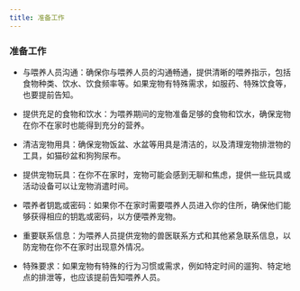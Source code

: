 ```yaml
---
title: 准备工作
---
```


### 准备工作
- 与喂养人员沟通：确保你与喂养人员的沟通畅通，提供清晰的喂养指示，包括食物种类、饮水、饮食频率等。如果宠物有特殊需求，如服药、特殊饮食等，也要提前告知。

- 提供充足的食物和饮水：为喂养期间的宠物准备足够的食物和饮水，确保宠物在你不在家时也能得到充分的营养。

- 清洁宠物用具：确保宠物饭盆、水盆等用具是清洁的，以及清理宠物排泄物的工具，如猫砂盆和狗狗尿布。

- 提供宠物玩具：在你不在家时，宠物可能会感到无聊和焦虑，提供一些玩具或活动设备可以让宠物消遣时间。

- 喂养者钥匙或密码：如果你不在家时需要喂养人员进入你的住所，确保他们能够获得相应的钥匙或密码，以方便喂养宠物。

- 重要联系信息：为喂养人员提供宠物的兽医联系方式和其他紧急联系信息，以防宠物在你不在家时出现意外情况。

- 特殊要求：如果宠物有特殊的行为习惯或需求，例如特定时间的遛狗、特定地点的排泄等，也应该提前告知喂养人员。
